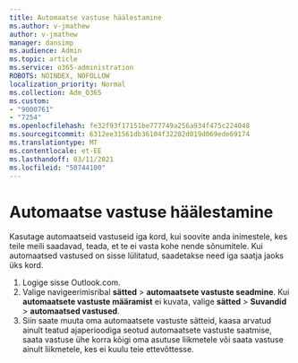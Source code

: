 ```yaml
---
title: Automaatse vastuse häälestamine
ms.author: v-jmathew
author: v-jmathew
manager: dansimp
ms.audience: Admin
ms.topic: article
ms.service: o365-administration
ROBOTS: NOINDEX, NOFOLLOW
localization_priority: Normal
ms.collection: Adm_O365
ms.custom:
- "9000761"
- "7254"
ms.openlocfilehash: fe32f93f17151be777749a256a934f475c224048
ms.sourcegitcommit: 6312ee31561db36104f32282d019d069ede69174
ms.translationtype: MT
ms.contentlocale: et-EE
ms.lasthandoff: 03/11/2021
ms.locfileid: "50744100"
---
```

# <a name="set-up-an-automatic-reply"></a>Automaatse vastuse häälestamine

Kasutage automaatseid vastuseid iga kord, kui soovite anda inimestele, kes teile meili saadavad, teada, et te ei vasta kohe nende sõnumitele. Kui automaatsed vastused on sisse lülitatud, saadetakse need iga saatja jaoks üks kord.

1. Logige sisse Outlook.com.
2. Valige navigeerimisribal **sätted**  >  **automaatsete vastuste seadmine**. Kui **automaatsete vastuste määramist** ei kuvata, valige **sätted**  >  **Suvandid**  >  **automaatsed vastused**.
3. Siin saate muuta oma automaatsete vastuste sätteid, kaasa arvatud ainult teatud ajaperioodiga seotud automaatsete vastuste saatmise, saata vastuse ühe korra kõigi oma asutuse liikmetele või saata vastuse ainult liikmetele, kes ei kuulu teie ettevõttesse.
